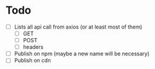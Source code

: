 # Todo

- [ ] Lists all api call from axios (or at least most of them)
  - [ ] GET
  - [ ] POST
  - [ ] headers
- [ ] Publish on npm (maybe a new name will be necessary)
- [ ] Publish on cdn